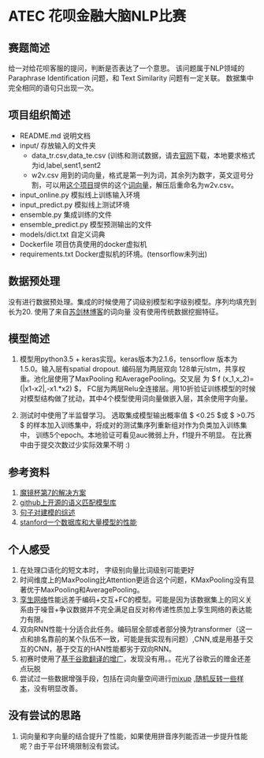 # ATEC 花呗金融大脑NLP比赛
## 赛题简述
给一对给花呗客服的提问，判断是否表达了一个意思。
该问题属于NLP领域的 Paraphrase Identification 问题，和 Text Similarity 问题有一定关联。
数据集中完全相同的语句只出现一次。
## 项目组织简述

- README.md 说明文档
- input/ 存放输入的文件夹    
  - data_tr.csv,data_te.csv (训练和测试数据，请去[官网](https://dc.cloud.alipay.com/index#/topic/intro?id=3)下载，本地要求格式为id,label,sent1,sent2
  - w2v.csv 用到的词向量，格式是第一列为词，其余列为数字，英文逗号分割，可以用[这个项目](https://github.com/Embedding/Chinese-Word-Vectors)提供的这个[词向量](https://pan.baidu.com/s/1DjIGENlhRbsVyHW-caRePg)，解压后重命名为w2v.csv。
- input_online.py 模拟线上训练输入环境
- input_predict.py 模拟线上测试环境
- ensemble.py 集成训练的文件
- ensemble_predict.py 模型预测输出的文件
- models/dict.txt 自定义词典
- Dockerfile 项目仿真使用的docker虚拟机
- requirements.txt Docker虚拟机的环境。(tensorflow未列出)

## 数据预处理
没有进行数据预处理。集成的时候使用了词级别模型和字级别模型。序列均填充到长为20. 使用了来自[苏剑林博客](https://kexue.fm/archives/4304)的词向量
没有使用传统数据挖掘特征。
## 模型简述
1. 模型用python3.5 + keras实现。keras版本为2.1.6，tensorflow 版本为1.5.0。输入层有spatial dropout. 编码层为两层双向 128单元lstm，共享权重。池化层使用了MaxPooling 和AveragePooling。交叉层 为 $ f (x_1,x_2)=(|x1-x2|,-x1.*x2) $，
FC层为两层Relu全连接层。用10折验证训练模型的时候对模型结构做了扰动，其中4个模型使用词向量做嵌入层，其余使用字向量。

2. 测试时中使用了半监督学习。 选取集成模型输出概率值 $ <0.25 $或 $ >0.75 $ 的样本加入训练集中，将成对的测试集序列重新组对作为负类加入训练集中，
训练5个epoch。本地验证可看见auc微弱上升，f1提升不明显。 在比赛中由于提交次数过少实际效果不明 :) 

## 参考资料
1. [魔镜杯第7的解决方案](https://qrfaction.github.io/2018/07/25/%E9%AD%94%E9%95%9C%E6%9D%AF%E6%AF%94%E8%B5%9B%E7%AD%94%E8%BE%A9PPT/)
2. [github上开源的语义匹配模型库](https://github.com/faneshion/MatchZoo)
3. [句子对建模的综述](https://arxiv.org/abs/1806.04330)
4. [stanford一个数据库和大量模型的性能](https://nlp.stanford.edu/projects/snli/)
## 个人感受
1. 在处理口语化的短文本时， 字级别向量比词级别可能更好
2. 时间维度上的MaxPooling比Attention更适合这个问题，KMaxPooling没有显著优于MaxPooling和AveragePooling。
3. [孪生网络](http://www.mit.edu/~jonasm/info/MuellerThyagarajan_AAAI16.pdf)性能远差于编码+交互+FC的模型。可能是因为该数据集上的同义关系由于噪音+争议数据并不完全满足自反对称传递性质加上孪生网络的表达能力有限。
4. 双向RNN性能十分适合此任务。编码层全部或者部分换为transformer（这一点和排名靠前的某个队伍不一致，可能是我实现有问题）,CNN,或是用基于交互的CNN，基于交互的HAN性能都劣于双向RNN。
5. 初赛时使用了[基于谷歌翻译的增广](https://www.kaggle.com/c/jigsaw-toxic-comment-classification-challenge/discussion/48038)，发现没有用。。花光了谷歌云的赠金还差点玩脱
6. 尝试过一些数据增强手段，包括在词向量空间进行[mixup](https://arxiv.org/abs/1710.09412) ,[随机反转一些样本](https://arxiv.org/abs/1605.00055)，没有明显改善。
## 没有尝试的思路
1. 词向量和字向量的结合提升了性能，如果使用拼音序列能否进一步提升性能呢？由于平台环境限制没有尝试。
